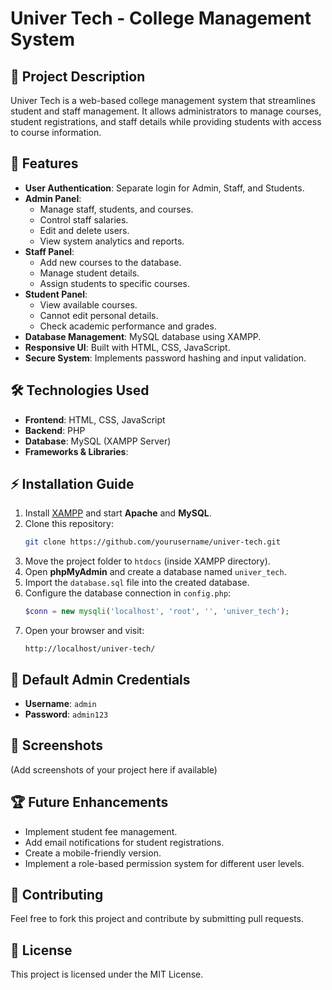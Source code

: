 # Univer Tech - College Management System

## 📌 Project Description
Univer Tech is a web-based college management system that streamlines student and staff management. It allows administrators to manage courses, student registrations, and staff details while providing students with access to course information.

## 🚀 Features
- **User Authentication**: Separate login for Admin, Staff, and Students.
- **Admin Panel**:
  - Manage staff, students, and courses.
  - Control staff salaries.
  - Edit and delete users.
  - View system analytics and reports.
- **Staff Panel**:
  - Add new courses to the database.
  - Manage student details.
  - Assign students to specific courses.
- **Student Panel**:
  - View available courses.
  - Cannot edit personal details.
  - Check academic performance and grades.
- **Database Management**: MySQL database using XAMPP.
- **Responsive UI**: Built with HTML, CSS, JavaScript.
- **Secure System**: Implements password hashing and input validation.

## 🛠 Technologies Used
- **Frontend**: HTML, CSS, JavaScript
- **Backend**: PHP
- **Database**: MySQL (XAMPP Server)
- **Frameworks & Libraries**:

## ⚡ Installation Guide
1. Install [XAMPP](https://www.apachefriends.org/download.html) and start **Apache** and **MySQL**.
2. Clone this repository:
   ```sh
   git clone https://github.com/yourusername/univer-tech.git
   ```
3. Move the project folder to `htdocs` (inside XAMPP directory).
4. Open **phpMyAdmin** and create a database named `univer_tech`.
5. Import the `database.sql` file into the created database.
6. Configure the database connection in `config.php`:
   ```php
   $conn = new mysqli('localhost', 'root', '', 'univer_tech');
   ```
7. Open your browser and visit:
   ```
   http://localhost/univer-tech/
   ```

## 🔑 Default Admin Credentials
- **Username**: `admin`
- **Password**: `admin123`

## 📸 Screenshots
(Add screenshots of your project here if available)

## 🏆 Future Enhancements
- Implement student fee management.
- Add email notifications for student registrations.
- Create a mobile-friendly version.
- Implement a role-based permission system for different user levels.

## 🤝 Contributing
Feel free to fork this project and contribute by submitting pull requests.

## 📜 License
This project is licensed under the MIT License.